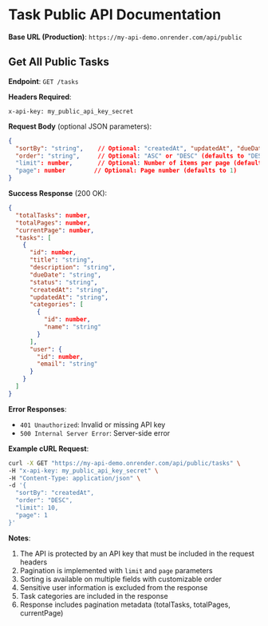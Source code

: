 # Task Public API Documentation

**Base URL (Production)**: `https://my-api-demo.onrender.com/api/public`

## Get All Public Tasks

**Endpoint**: `GET /tasks`

**Headers Required**:

```
x-api-key: my_public_api_key_secret
```

**Request Body** (optional JSON parameters):

```json
{
  "sortBy": "string",    // Optional: "createdAt", "updatedAt", "dueDate", or "title"
  "order": "string",     // Optional: "ASC" or "DESC" (defaults to "DESC")
  "limit": number,       // Optional: Number of items per page (defaults to 10)
  "page": number        // Optional: Page number (defaults to 1)
}
```

**Success Response** (200 OK):

```json
{
  "totalTasks": number,
  "totalPages": number,
  "currentPage": number,
  "tasks": [
    {
      "id": number,
      "title": "string",
      "description": "string",
      "dueDate": "string",
      "status": "string",
      "createdAt": "string",
      "updatedAt": "string",
      "categories": [
        {
          "id": number,
          "name": "string"
        }
      ],
      "user": {
        "id": number,
        "email": "string"
      }
    }
  ]
}
```

**Error Responses**:

- `401 Unauthorized`: Invalid or missing API key
- `500 Internal Server Error`: Server-side error

**Example cURL Request**:

```bash
curl -X GET "https://my-api-demo.onrender.com/api/public/tasks" \
-H "x-api-key: my_public_api_key_secret" \
-H "Content-Type: application/json" \
-d '{
  "sortBy": "createdAt",
  "order": "DESC",
  "limit": 10,
  "page": 1
}'
```

**Notes**:

1. The API is protected by an API key that must be included in the request headers
2. Pagination is implemented with `limit` and `page` parameters
3. Sorting is available on multiple fields with customizable order
4. Sensitive user information is excluded from the response
5. Task categories are included in the response
6. Response includes pagination metadata (totalTasks, totalPages, currentPage)
